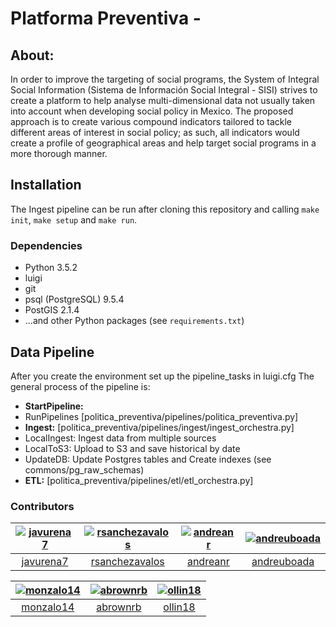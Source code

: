 # Platforma Preventiva -

## About:
In order to improve the targeting of social programs, the System of Integral Social Information (Sistema de Información Social Integral - SISI) strives to create a platform to help analyse multi-dimensional data not usually taken into account when developing social policy in Mexico. The proposed approach is to create various compound indicators tailored to tackle different areas of interest in social policy; as such, all indicators would create a profile of geographical areas and help target social programs in a more thorough manner.


## Installation

The Ingest pipeline can be run after cloning this repository and
calling `make init`, `make setup` and `make run`.

### Dependencies

* Python 3.5.2
* luigi
* git
* psql (PostgreSQL) 9.5.4
* PostGIS 2.1.4
* ...and other Python packages (see `requirements.txt`)

## Data Pipeline

After you create the environment set up the pipeline_tasks in luigi.cfg
The general process of the pipeline is:

* **StartPipeline:**
* RunPipelines [politica_preventiva/pipelines/politica_preventiva.py]
* **Ingest:** [politica_preventiva/pipelines/ingest/ingest_orchestra.py]
* LocalIngest: Ingest data from multiple sources
* LocalToS3: Upload to S3 and save historical by date
* UpdateDB: Update Postgres tables and Create indexes (see commons/pg_raw_schemas)
* **ETL:** [politica_preventiva/pipelines/etl/etl_orchestra.py]

### Contributors

| [![javurena7][ph-javurena7]][gh-javurena7] | [![rsanchezavalos][ph-rsanchez]][gh-rsanchez] | [![andreanr][ph-andreanr]][gh-andreanr]| [![andreuboada ][ph-andreuboada]][gh-andreuboada] |
|                 :--:                       |                     :--:                      |                     :--:               |                     :--:                          |
|        [javurena7][gh-javurena7]           |         [rsanchezavalos][gh-rsanchez]         |          [andreanr][gh-andreanr]       |          [andreuboada][gh-andreuboada]            | 


| [![monzalo14][ph-monzalo14]][gh-monzalo14] | [![abrownrb][ph-abrownrb]][gh-abrownrb] | [![ollin18][ph-ollin18]][gh-ollin18] |
|                 :--:                       |                 :--:                 |                 :--:                 |
|       [monzalo14][gh-monzalo14]            |        [abrownrb][gh-abrownrb]         |        [ollin18][gh-ollin18]         |

[ph-javurena7]: https://avatars2.githubusercontent.com/u/14095871?v=3&s=180
[gh-javurena7]: https://github.com/javurena7

[ph-andreanr]: https://avatars2.githubusercontent.com/u/5949086?v=3&s=180
[gh-andreanr]: https://github.com/andreanr

[ph-rsanchez]: https://avatars2.githubusercontent.com/u/10931011?v=3&s=180
[gh-rsanchez]: https://github.com/rsanchezavalos

[ph-andreuboada]: https://avatars2.githubusercontent.com/u/7883897?v=3&s=180
[gh-andreuboada]: https://github.com/andreuboada

[ph-monzalo14]: https://avatars1.githubusercontent.com/u/16139907?v=3&s=180
[gh-monzalo14]: https://github.com/monzalo14

[ph-abrownrb]: https://avatars0.githubusercontent.com/u/29579851?s=180&v=3
[gh-abrownrb]: https://github.com/abrownrb

[ph-ollin18]: https://avatars0.githubusercontent.com/u/5835469?v=3&s=180
[gh-ollin18]: https://github.com/ollin18
